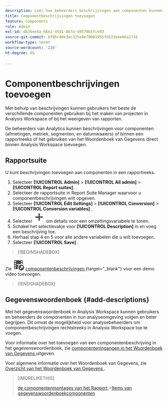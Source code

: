 ```yaml
---
description: Leer hoe beheerders beschrijvingen aan componenten kunnen toevoegen gebruikend een rapportreeks of het gegevenswoordenboek.
title: Componentbeschrijvingen toevoegen
feature: Components
role: Admin
exl-id: db36ee4a-66e2-45d1-8b7a-49570b5fce93
source-git-commit: bf8bc40e3ec325e8e70081955fb533eee66a1734
workflow-type: tm+mt
source-wordcount: '220'
ht-degree: 0%

---
```


# Componentbeschrijvingen toevoegen

Met behulp van beschrijvingen kunnen gebruikers het beste de verschillende componenten gebruiken bij het maken van projecten in Analysis Workspace of bij het weergeven van rapporten.

De beheerders van Analytics kunnen beschrijvingen voor componenten (afmetingen, metriek, segmenten, en datumwaaiers) of binnen een rapportreeks of het gebruiken van het Woordenboek van Gegevens direct binnen Analysis Workspace toevoegen.

## Rapportsuite

U kunt beschrijvingen toevoegen aan componenten in een rapportreeks.

1. Selecteer **[!UICONTROL Admin]** > **[!UICONTROL All admin]** > **[!UICONTROL Report suites]** .
1. Selecteer de rapportsuite in Report Suite Manager waarvoor u componentbeschrijvingen wilt opgeven.
1. Selecteer **[!UICONTROL Edit Settings]** > **[!UICONTROL Conversion]** > **[!UICONTROL Conversion variables]** .
1. Selecteer ![ toevoegen ](/help/assets/icons/Add.svg) om details voor een omzettingsvariabele te tonen.
1. Schakel het selectievakje voor **[!UICONTROL Description]** in en voeg een beschrijving toe.
1. Herhaal stap 4 en 5 voor alle andere variabelen die u wilt toevoegen.
1. Selecteer **[!UICONTROL Save]** .

>[!BEGINSHADEBOX]

Zie ![ VideoCheckedOut ](/help/assets/icons/VideoCheckedOut.svg) [ componentenbeschrijvingen ](https://video.tv.adobe.com/v/25453?quality=12&learn=on){target="_blank"} voor een demo video toevoegen.

>[!ENDSHADEBOX]


## Gegevenswoordenboek {#add-descriptions}

Met het gegevenswoordenboek in Analysis Workspace kunnen gebruikers en beheerders de componenten in hun analyseomgeving volgen en beter begrijpen. Dit omvat de mogelijkheid voor analysebeheerders om componentbeschrijvingen rechtstreeks in Analysis Workspace toe te voegen.

Voor informatie over het toevoegen van een componentenbeschrijving in het gegevenswoordenboek, zie [ componenteningangen in het Woordenboek van Gegevens ](/help/analyze/analysis-workspace/components/data-dictionary/edit-entries-data-dictionary.md) uitgeven.

Voor algemene informatie over het Woordenboek van Gegevens, zie [ Overzicht van het Woordenboek van Gegevens ](/help/analyze/analysis-workspace/components/data-dictionary/data-dictionary-overview.md).

>[!MORELIKETHIS]
>
>[ de componentenmontages van het Rapport ](/help/components/vrs/vrs-components.md)
>&#x200B;>[Items van gegevenswoordenboekcomponenten ](/help/analyze/analysis-workspace/components/data-dictionary/edit-entries-data-dictionary.md)
>
